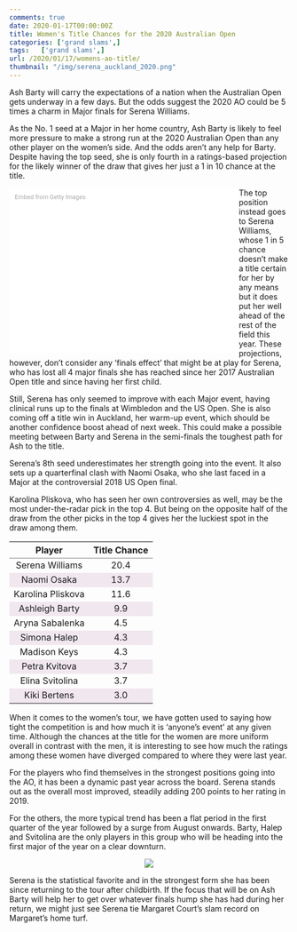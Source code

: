 ```yaml
---
comments: true
date: 2020-01-17T00:00:00Z
title: Women's Title Chances for the 2020 Australian Open
categories: ['grand slams',]
tags:   ['grand slams',]
url: /2020/01/17/womens-ao-title/
thumbnail: "/img/serena_auckland_2020.png"
---
```


Ash Barty will carry the expectations of a nation when the Australian Open gets underway in a few days. But the odds suggest the 2020 AO could be 5 times a charm in Major finals for Serena Williams.


<!--more-->


As the No. 1 seed at a Major in her home country, Ash Barty is likely to feel more pressure to make a strong run at the 2020 Australian Open than any other player on the women&rsquo;s side. And the odds aren&rsquo;t any help for Barty. Despite having the top seed, she is only fourth in a ratings-based projection for the likely winner of the draw that gives her just a 1 in 10 chance at the title.

<div class="getty embed image" style="background-color:#fff;display:inline-block;font-family:Roboto,sans-serif;color:#a7a7a7;font-size:11px;width:100%;max-width:394px;float:left;padding:2%;"><div style="padding:0;margin:0;text-align:left;"><a href="http://www.gettyimages.com.au/detail/1198966565" target="_blank" style="color:#a7a7a7;text-decoration:none;font-weight:normal !important;border:none;display:inline-block;">Embed from Getty Images</a></div><div style="overflow:hidden;position:relative;height:0;padding:66.66667% 0 0 0;width:100%;"><iframe src="//embed.gettyimages.com/embed/1198966565?et=gtXW1QksSx9p-IxiO5iScA&tld=com.au&sig=meibcla0V94POEyj9p_tiw0iIOx_7g5l62gik1ZANcA=&caption=true&ver=1" scrolling="no" frameborder="0" width="594" height="396" style="display:inline-block;position:absolute;top:0;left:0;width:100%;height:100%;margin:0;"></iframe></div></div>

The top position instead goes to Serena Williams, whose 1 in 5 chance doesn&rsquo;t make a title certain for her by any means but it does put her well ahead of the rest of the field this year. These projections, however, don&rsquo;t consider any &lsquo;finals effect&rsquo; that might be at play for Serena, who has lost all 4 major finals she has reached since her 2017 Australian Open title and since having her first child.

Still, Serena has only seemed to improve with each Major event, having clinical runs up to the finals at Wimbledon and the US Open. She is also coming off a title win in Auckland, her warm-up event, which should be another confidence boost ahead of next week. This could make a possible meeting between Barty and Serena in the semi-finals the toughest path for Ash to the title.

Serena&rsquo;s 8th seed underestimates her strength going into the event. It also sets up a quarterfinal clash with Naomi Osaka, who she last faced in a Major at the controversial 2018 US Open final.

Karolina Pliskova, who has seen her own controversies as well, may be the most under-the-radar pick in the top 4. But being on the opposite half of the draw from the other picks in the top 4 gives her the luckiest spot in the draw among them.

<table class='gmisc_table' style='border-collapse: collapse; margin-top: 1em; margin-bottom: 1em;' >
<thead>
<tr>
<th style='border-bottom: 1px solid grey; border-top: 2px solid grey; text-align: center;'>Player</th>
<th style='border-bottom: 1px solid grey; border-top: 2px solid grey; text-align: center;'>Title Chance</th>
</tr>
</thead>
<tbody>
<tr>
<td style='text-align: center;'>Serena Williams</td>
<td style='text-align: center;'>20.4</td>
</tr>
<tr style='background-color: #f1e8ef;'>
<td style='background-color: #f1e8ef; text-align: center;'>Naomi Osaka</td>
<td style='background-color: #f1e8ef; text-align: center;'>13.7</td>
</tr>
<tr>
<td style='text-align: center;'>Karolina Pliskova</td>
<td style='text-align: center;'>11.6</td>
</tr>
<tr style='background-color: #f1e8ef;'>
<td style='background-color: #f1e8ef; text-align: center;'>Ashleigh Barty</td>
<td style='background-color: #f1e8ef; text-align: center;'>9.9</td>
</tr>
<tr>
<td style='text-align: center;'>Aryna Sabalenka</td>
<td style='text-align: center;'>4.5</td>
</tr>
<tr style='background-color: #f1e8ef;'>
<td style='background-color: #f1e8ef; text-align: center;'>Simona Halep</td>
<td style='background-color: #f1e8ef; text-align: center;'>4.3</td>
</tr>
<tr>
<td style='text-align: center;'>Madison Keys</td>
<td style='text-align: center;'>4.3</td>
</tr>
<tr style='background-color: #f1e8ef;'>
<td style='background-color: #f1e8ef; text-align: center;'>Petra Kvitova</td>
<td style='background-color: #f1e8ef; text-align: center;'>3.7</td>
</tr>
<tr>
<td style='text-align: center;'>Elina Svitolina</td>
<td style='text-align: center;'>3.7</td>
</tr>
<tr style='background-color: #f1e8ef;'>
<td style='background-color: #f1e8ef; border-bottom: 2px solid grey; text-align: center;'>Kiki Bertens</td>
<td style='background-color: #f1e8ef; border-bottom: 2px solid grey; text-align: center;'>3.0</td>
</tr>
</tbody>
</table>

When it comes to the women&rsquo;s tour, we have gotten used to saying how tight the competition is and how much it is &lsquo;anyone&rsquo;s event&rsquo; at any given time. Although the chances at the title for the women are more uniform overall in contrast with the men, it is interesting to see how much the ratings among these women have diverged compared to where they were last year.

For the players who find themselves in the strongest positions going into the AO, it has been a dynamic past year across the board. Serena stands out as the overall most improved, steadily adding 200 points to her rating in 2019.

For the others, the more typical trend has been a flat period in the first quarter of the year followed by a surge from August onwards. Barty, Halep and Svitolina are the only players in this group who will be heading into the first major of the year on a clear downturn.

<div style="text-align:center;">
<img src="/img/ao_2020_title_elo_wta.png">
</div>

Serena is the statistical favorite and in the strongest form she has been since returning to the tour after childbirth. If the focus that will be on Ash Barty will help her to get over whatever finals hump she has had during her return, we might just see Serena tie Margaret Court&rsquo;s slam record on Margaret&rsquo;s home turf.
